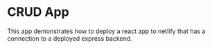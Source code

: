 # CRUD App

This app demonstrates how to deploy a react app to netlify that has a connection to a deployed express backend.
